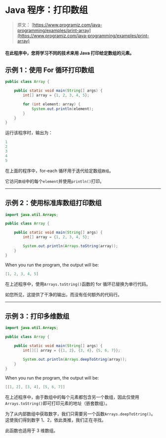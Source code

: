 # Java 程序：打印数组

> 原文： [https://www.programiz.com/java-programming/examples/print-array](https://www.programiz.com/java-programming/examples/print-array)

#### 在此程序中，您将学习不同的技术来用 Java 打印给定数组的元素。

## 示例 1：使用 For 循环打印数组

```java
public class Array {

    public static void main(String[] args) {
        int[] array = {1, 2, 3, 4, 5};

        for (int element: array) {
            System.out.println(element);
        }
    }
}
```

运行该程序时，输出为：

```java
1
2
3
4
5
```

在上面的程序中，for-each 循环用于迭代给定数组`数组`。

它访问`数组`中的每个`element`并使用`println()`打印。

* * *

## 示例 2：使用标准库数组打印数组

```java
import java.util.Arrays;

public class Array {

    public static void main(String[] args) {
        int[] array = {1, 2, 3, 4, 5};

        System.out.println(Arrays.toString(array));
    }
}
```

When you run the program, the output will be:

```java
[1, 2, 3, 4, 5]
```

在上述程序中，使用`Arrays.toString()`函数的 for 循环已替换为单行代码。

如您所见，这提供了干净的输出，而没有任何额外的代码行。

* * *

## 示例 3：打印多维数组

```java
import java.util.Arrays;

public class Array {

    public static void main(String[] args) {
        int[][] array = {{1, 2}, {3, 4}, {5, 6, 7}};

        System.out.println(Arrays.deepToString(array));
    }
}
```

When you run the program, the output will be:

```java
[[1, 2], [3, 4], [5, 6, 7]]
```

在上述程序中，由于数组中的每个元素都包含另一个数组，因此仅使用`Arrays.toString()`即可打印元素的地址（嵌套数组）。

为了从内部数组中获取数字，我们只需要另一个函数`Arrays.deepToString()`。 这使我们得到数字 1、2，依此类推，我们正在寻找。

此函数也适用于 3 维数组。
